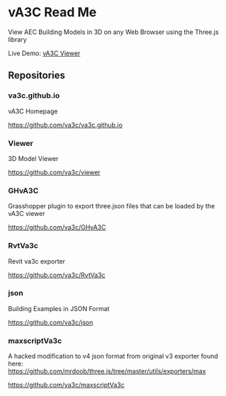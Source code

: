 vA3C Read Me
===

View AEC Building Models in 3D on any Web Browser using the Three.js library


Live Demo: [vA3C Viewer](http://va3c.github.io/)

## Repositories

### va3c.github.io

vA3C Homepage

<https://github.com/va3c/va3c.github.io>


### Viewer

3D Model Viewer

<https://github.com/va3c/viewer>


### GHvA3C
Grasshopper plugin to export three.json files that can be loaded by the vA3C viewer

<https://github.com/va3c/GHvA3C>

### RvtVa3c
Revit va3c exporter

<https://github.com/va3c/RvtVa3c>

### json
Building Examples in JSON Format

<https://github.com/va3c/json>

### maxscriptVa3c
A hacked modification to v4 json format from original v3 exporter found here:  
https://github.com/mrdoob/three.js/tree/master/utils/exporters/max

<https://github.com/va3c/maxscriptVa3c>

